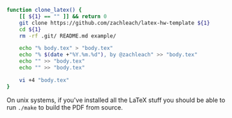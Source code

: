 ```bash
function clone_latex() {
	[[ ${1} == "" ]] && return 0
	git clone https://github.com/zachleach/latex-hw-template ${1}
	cd ${1} 
	rm -rf .git/ README.md example/

	echo "% body.tex" > "body.tex"
	echo "% $(date +"%Y.%m.%d"), by @zachleach" >> "body.tex"
	echo "" >> "body.tex"
	echo "" >> "body.tex"

	vi +4 "body.tex"
}
```

On unix systems, if you've installed all the LaTeX stuff you should be able to run `./make` to build the PDF from source. 

